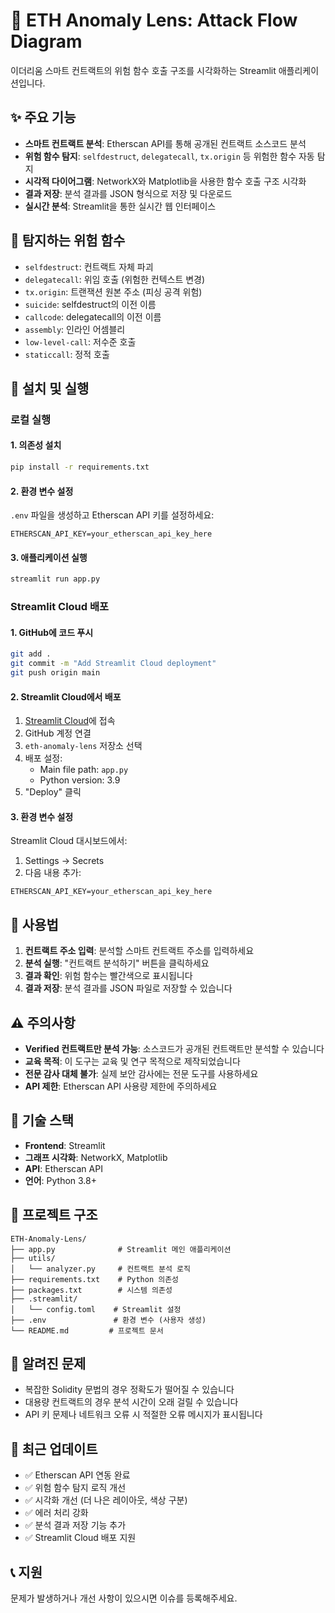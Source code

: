 # 🚨 ETH Anomaly Lens: Attack Flow Diagram

이더리움 스마트 컨트랙트의 위험 함수 호출 구조를 시각화하는 Streamlit 애플리케이션입니다.

## ✨ 주요 기능

- **스마트 컨트랙트 분석**: Etherscan API를 통해 공개된 컨트랙트 소스코드 분석
- **위험 함수 탐지**: `selfdestruct`, `delegatecall`, `tx.origin` 등 위험한 함수 자동 탐지
- **시각적 다이어그램**: NetworkX와 Matplotlib을 사용한 함수 호출 구조 시각화
- **결과 저장**: 분석 결과를 JSON 형식으로 저장 및 다운로드
- **실시간 분석**: Streamlit을 통한 실시간 웹 인터페이스

## 🎯 탐지하는 위험 함수

- `selfdestruct`: 컨트랙트 자체 파괴
- `delegatecall`: 위임 호출 (위험한 컨텍스트 변경)
- `tx.origin`: 트랜잭션 원본 주소 (피싱 공격 위험)
- `suicide`: selfdestruct의 이전 이름
- `callcode`: delegatecall의 이전 이름
- `assembly`: 인라인 어셈블리
- `low-level-call`: 저수준 호출
- `staticcall`: 정적 호출

## 🚀 설치 및 실행

### 로컬 실행

#### 1. 의존성 설치
```bash
pip install -r requirements.txt
```

#### 2. 환경 변수 설정
`.env` 파일을 생성하고 Etherscan API 키를 설정하세요:
```
ETHERSCAN_API_KEY=your_etherscan_api_key_here
```

#### 3. 애플리케이션 실행
```bash
streamlit run app.py
```

### Streamlit Cloud 배포

#### 1. GitHub에 코드 푸시
```bash
git add .
git commit -m "Add Streamlit Cloud deployment"
git push origin main
```

#### 2. Streamlit Cloud에서 배포
1. [Streamlit Cloud](https://share.streamlit.io/)에 접속
2. GitHub 계정 연결
3. `eth-anomaly-lens` 저장소 선택
4. 배포 설정:
   - Main file path: `app.py`
   - Python version: 3.9
5. "Deploy" 클릭

#### 3. 환경 변수 설정
Streamlit Cloud 대시보드에서:
1. Settings → Secrets
2. 다음 내용 추가:
```
ETHERSCAN_API_KEY=your_etherscan_api_key_here
```

## 📖 사용법

1. **컨트랙트 주소 입력**: 분석할 스마트 컨트랙트 주소를 입력하세요
2. **분석 실행**: "컨트랙트 분석하기" 버튼을 클릭하세요
3. **결과 확인**: 위험 함수는 빨간색으로 표시됩니다
4. **결과 저장**: 분석 결과를 JSON 파일로 저장할 수 있습니다

## ⚠️ 주의사항

- **Verified 컨트랙트만 분석 가능**: 소스코드가 공개된 컨트랙트만 분석할 수 있습니다
- **교육 목적**: 이 도구는 교육 및 연구 목적으로 제작되었습니다
- **전문 감사 대체 불가**: 실제 보안 감사에는 전문 도구를 사용하세요
- **API 제한**: Etherscan API 사용량 제한에 주의하세요

## 🔧 기술 스택

- **Frontend**: Streamlit
- **그래프 시각화**: NetworkX, Matplotlib
- **API**: Etherscan API
- **언어**: Python 3.8+

## 📁 프로젝트 구조

```
ETH-Anomaly-Lens/
├── app.py              # Streamlit 메인 애플리케이션
├── utils/
│   └── analyzer.py     # 컨트랙트 분석 로직
├── requirements.txt    # Python 의존성
├── packages.txt        # 시스템 의존성
├── .streamlit/
│   └── config.toml    # Streamlit 설정
├── .env               # 환경 변수 (사용자 생성)
└── README.md         # 프로젝트 문서
```

## 🐛 알려진 문제

- 복잡한 Solidity 문법의 경우 정확도가 떨어질 수 있습니다
- 대용량 컨트랙트의 경우 분석 시간이 오래 걸릴 수 있습니다
- API 키 문제나 네트워크 오류 시 적절한 오류 메시지가 표시됩니다

## 🔄 최근 업데이트

- ✅ Etherscan API 연동 완료
- ✅ 위험 함수 탐지 로직 개선
- ✅ 시각화 개선 (더 나은 레이아웃, 색상 구분)
- ✅ 에러 처리 강화
- ✅ 분석 결과 저장 기능 추가
- ✅ Streamlit Cloud 배포 지원

## 📞 지원

문제가 발생하거나 개선 사항이 있으시면 이슈를 등록해주세요.